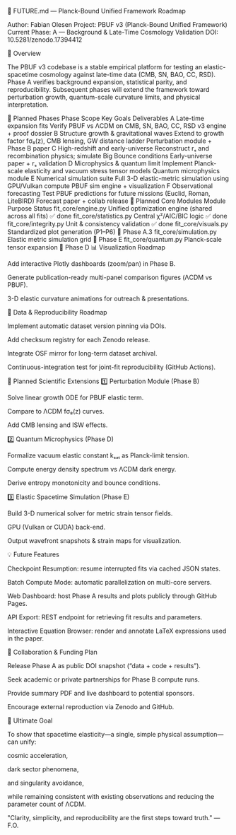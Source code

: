 🌌 FUTURE.md — Planck-Bound Unified Framework Roadmap

Author: Fabian Olesen
Project: PBUF v3 (Planck-Bound Unified Framework)
Current Phase: A — Background & Late-Time Cosmology Validation
DOI: 10.5281/zenodo.17394412

🧭 Overview

The PBUF v3 codebase is a stable empirical platform for testing an elastic-spacetime cosmology against late-time data (CMB, SN, BAO, CC, RSD).
Phase A verifies background expansion, statistical parity, and reproducibility.
Subsequent phases will extend the framework toward perturbation growth, quantum-scale curvature limits, and physical interpretation.

🚀 Planned Phases
Phase	Scope	Key Goals	Deliverables
A	Late-time expansion fits	Verify PBUF vs ΛCDM on CMB, SN, BAO, CC, RSD	v3 engine + proof dossier
B	Structure growth & gravitational waves	Extend to growth factor fσ₈(z), CMB lensing, GW distance ladder	Perturbation module + Phase B paper
C	High-redshift and early-universe	Reconstruct rₛ and recombination physics; simulate Big Bounce conditions	Early-universe paper + rₛ validation
D	Microphysics & quantum limit	Implement Planck-scale elasticity and vacuum stress tensor models	Quantum microphysics module
E	Numerical simulation suite	Full 3-D elastic-metric simulation using GPU/Vulkan compute	PBUF sim engine + visualization
F	Observational forecasting	Test PBUF predictions for future missions (Euclid, Roman, LiteBIRD)	Forecast paper + collab release
🧩 Planned Core Modules
Module	Purpose	Status
fit_core/engine.py	Unified optimization engine (shared across all fits)	✅ done
fit_core/statistics.py	Central χ²/AIC/BIC logic	✅ done
fit_core/integrity.py	Unit & consistency validation	✅ done
fit_core/visuals.py	Standardized plot generation (P1–P6)	🧱 Phase A.3
fit_core/simulation.py	Elastic metric simulation grid	🧭 Phase E
fit_core/quantum.py	Planck-scale tensor expansion	🧭 Phase D
📊 Visualization Roadmap

Add interactive Plotly dashboards (zoom/pan) in Phase B.

Generate publication-ready multi-panel comparison figures (ΛCDM vs PBUF).

3-D elastic curvature animations for outreach & presentations.

🔐 Data & Reproducibility Roadmap

Implement automatic dataset version pinning via DOIs.

Add checksum registry for each Zenodo release.

Integrate OSF mirror for long-term dataset archival.

Continuous-integration test for joint-fit reproducibility (GitHub Actions).

🧮 Planned Scientific Extensions
1️⃣ Perturbation Module (Phase B)

Solve linear growth ODE for PBUF elastic term.

Compare to ΛCDM fσ₈(z) curves.

Add CMB lensing and ISW effects.

2️⃣ Quantum Microphysics (Phase D)

Formalize vacuum elastic constant kₛₐₜ as Planck-limit tension.

Compute energy density spectrum vs ΛCDM dark energy.

Derive entropy monotonicity and bounce conditions.

3️⃣ Elastic Spacetime Simulation (Phase E)

Build 3-D numerical solver for metric strain tensor fields.

GPU (Vulkan or CUDA) back-end.

Output wavefront snapshots & strain maps for visualization.

💡 Future Features

Checkpoint Resumption: resume interrupted fits via cached JSON states.

Batch Compute Mode: automatic parallelization on multi-core servers.

Web Dashboard: host Phase A results and plots publicly through GitHub Pages.

API Export: REST endpoint for retrieving fit results and parameters.

Interactive Equation Browser: render and annotate LaTeX expressions used in the paper.

🧭 Collaboration & Funding Plan

Release Phase A as public DOI snapshot (“data + code + results”).

Seek academic or private partnerships for Phase B compute runs.

Provide summary PDF and live dashboard to potential sponsors.

Encourage external reproduction via Zenodo and GitHub.

🔭 Ultimate Goal

To show that spacetime elasticity—a single, simple physical assumption—can unify:

cosmic acceleration,

dark sector phenomena,

and singularity avoidance,

while remaining consistent with existing observations and reducing the parameter count of ΛCDM.

"Clarity, simplicity, and reproducibility are the first steps toward truth." — F.O.